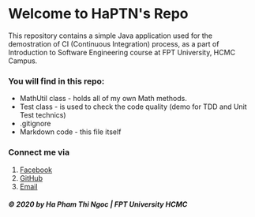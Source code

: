 # Welcome to HaPTN's Repo
This repository contains a simple Java application used for the demostration of CI (Continuous Integration) process,
as a part of Introduction to Software Engineering course at FPT University, HCMC Campus.

### You will find in this repo:
* MathUtil class - holds all of my own Math methods.
* Test class - is used to check the code quality (demo for TDD and Unit Test technics)
* .gitignore
* Markdown code - this file itself

### Connect me via
1. [Facebook](https://www.facebook.com/HaPTN1/)
2. [GitHub](https://github.com/haptn)
3. [Email](haptnHt@gmail.com)

##### © 2020 by Ha Pham Thi Ngoc | FPT University HCMC